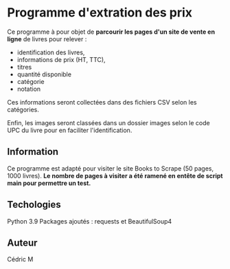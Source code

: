 # Programme d'extration des prix

Ce programme à pour objet de **parcourir les pages d'un site de vente en ligne**
de livres pour relever :
- identification des livres,
- informations de prix (HT, TTC),
- titres
- quantité disponible
- catégorie
- notation

Ces informations seront collectées dans des fichiers CSV selon les catégories.

Enfin, les images seront classées dans un dossier images selon 
le code UPC du livre pour en faciliter l'identification.

## Information
Ce programme est adapté pour visiter le site Books to Scrape (50 pages, 1000 livres).
**Le nombre de pages à visiter a été ramené en entête de script main pour permettre un test.**

## Techologies
Python 3.9
Packages ajoutés : requests et BeautifulSoup4

## Auteur
Cédric M
